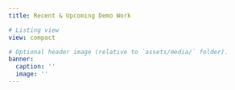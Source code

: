 ```yaml
---
title: Recent & Upcoming Demo Work

# Listing view
view: compact

# Optional header image (relative to `assets/media/` folder).
banner:
  caption: ''
  image: ''
---
```

